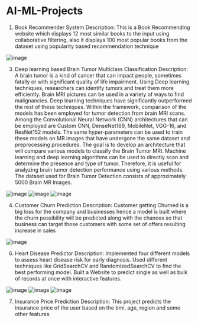 # AI-ML-Projects

1. Book Recommender System
Description: This is a Book Recommending website which displays 12 most similar books to the input using collaborative filtering, also it displays 100 most popular books from the dataset using popularity based recommendation technique

![image](https://github.com/yashpaddalwar/AI-ML-Projects/assets/66002863/36724124-0921-405b-92a1-fcfa55214b93)


3. Deep learning based Brain Tumor Multiclass Classification
Description: A brain tumor is a kind of cancer that can impact people, sometimes fatally or with significant quality of life impairment. Using Deep learning techniques, researchers can identify tumors and treat them more efficiently. Brain MRI pictures can be used in a variety of ways to find malignancies. Deep learning techniques have significantly outperformed the rest of these techniques. Within the framework, comparison of the models has been employed for tumor detection from brain MRI scans. Among the Convolutional Neural Network (CNN) architectures that can be employed are Custom CNN, DenseNet169, MobileNet, VGG-16, and ResNet152 models. The same hyper-parameters can be used to train these models on MR images that have undergone the same dataset and preprocessing procedures. The goal is to develop an architecture that will compare various models to classify the Brain Tumor MRI. Machine learning and deep learning algorithms can be used to directly scan and determine the presence and type of tumor. Therefore, it is useful for analyzing brain tumor detection performance using various methods. The dataset used for Brain Tumor Detection consists of approximately 5000 Brain MR Images.

![image](https://github.com/yashpaddalwar/AI-ML-Projects/assets/66002863/f536db9f-8d93-42ec-8649-aabb5ce0e017)
![image](https://github.com/yashpaddalwar/AI-ML-Projects/assets/66002863/6e557c6a-ecce-4276-991d-178fb0680276)
![image](https://github.com/yashpaddalwar/AI-ML-Projects/assets/66002863/834da18c-a093-4905-82cb-a2ab74103ae9)




4. Customer Churn Prediction
Description: Customer getting Churned is a big loss for the company and businesses hence a model is built where the churn possibility will be predicted along with the chances so that business can target those customers with some set of offers resulting increase in sales

![image](https://github.com/yashpaddalwar/AI-ML-Projects/assets/66002863/b1dfc5f0-8637-4082-b98f-69fef0d11694)




6. Heart Disease Predictor
Description: Implemented four different models to assess heart disease risk for early diagnosis. Used different techniques like GridSearchCV and RandomizedSearchCV to find the best performing model. Built a Website to predict single as well as bulk of records at once with interactive features.

![image](https://github.com/yashpaddalwar/AI-ML-Projects/assets/66002863/92cb147e-6890-4cd7-903c-86befa25f175)
![image](https://github.com/yashpaddalwar/AI-ML-Projects/assets/66002863/d72ef453-89a1-4c39-a5eb-822d4969dce2)
![image](https://github.com/yashpaddalwar/AI-ML-Projects/assets/66002863/55fce013-2f3e-4d39-884e-b015b43dfe9e)


7. Insurance Price Prediction
Description: This project predicts the insurance price of the user based on the bmi, age, region and some other features
